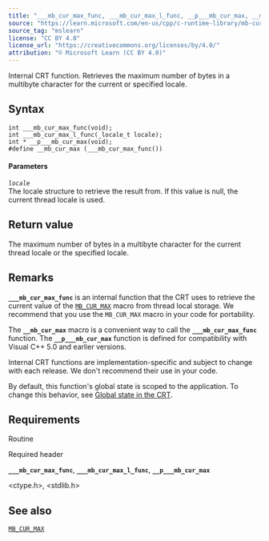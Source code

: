 ```yaml
---
title: "___mb_cur_max_func, ___mb_cur_max_l_func, __p___mb_cur_max, __mb_cur_max"
source: "https://learn.microsoft.com/en-us/cpp/c-runtime-library/mb-cur-max-func-mb-cur-max-l-func-p-mb-cur-max-mb-cur-max?view=msvc-170"
source_tag: "mslearn"
license: "CC BY 4.0"
license_url: "https://creativecommons.org/licenses/by/4.0/"
attribution: "© Microsoft Learn (CC BY 4.0)"
---
```

Internal CRT function. Retrieves the maximum number of bytes in a multibyte character for the current or specified locale.

## Syntax

```
int ___mb_cur_max_func(void);
int ___mb_cur_max_l_func(_locale_t locale);
int * __p___mb_cur_max(void);
#define __mb_cur_max (___mb_cur_max_func())
```

#### Parameters

_`locale`_  
The locale structure to retrieve the result from. If this value is null, the current thread locale is used.

## Return value

The maximum number of bytes in a multibyte character for the current thread locale or the specified locale.

## Remarks

**`___mb_cur_max_func`** is an internal function that the CRT uses to retrieve the current value of the [`MB_CUR_MAX`](https://learn.microsoft.com/en-us/cpp/c-runtime-library/mb-cur-max?view=msvc-170) macro from thread local storage. We recommend that you use the `MB_CUR_MAX` macro in your code for portability.

The **`__mb_cur_max`** macro is a convenient way to call the **`___mb_cur_max_func`** function. The **`__p___mb_cur_max`** function is defined for compatibility with Visual C++ 5.0 and earlier versions.

Internal CRT functions are implementation-specific and subject to change with each release. We don't recommend their use in your code.

By default, this function's global state is scoped to the application. To change this behavior, see [Global state in the CRT](https://learn.microsoft.com/en-us/cpp/c-runtime-library/global-state?view=msvc-170).

## Requirements

Routine

Required header

**`___mb_cur_max_func`**, **`___mb_cur_max_l_func`**, **`__p___mb_cur_max`**

<ctype.h>, <stdlib.h>

## See also

[`MB_CUR_MAX`](https://learn.microsoft.com/en-us/cpp/c-runtime-library/mb-cur-max?view=msvc-170)